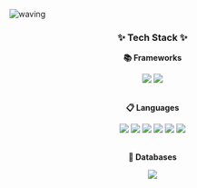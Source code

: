 <!--
**rlaxxwls13/rlaxxwls13** is a ✨ _special_ ✨ repository because its `README.md` (this file) appears on your GitHub profile.

Here are some ideas to get you started:

- 🔭 I’m currently working on ...
- 🌱 I’m currently learning ...
- 👯 I’m looking to collaborate on ...
- 🤔 I’m looking for help with ...
- 💬 Ask me about ...
- 📫 How to reach me: ...
- 😄 Pronouns: ...
- ⚡ Fun fact: ...
-->
![waving](https://capsule-render.vercel.app/api?type=waving&height=200&text=Hi&nbsp;there!&fontAlign=80&fontAlignY=40&color=gradient)
<div align="center">
  <h3>✨ Tech Stack ✨</h3>
  <div>
    <p><b>📚 Frameworks</b></p>
    <img src="https://img.shields.io/badge/Spring Boot-6DB33F?style=for-the-badge&logo=Springboot&logoColor=white"/>
    <img src="https://img.shields.io/badge/Flask-000000?style=for-the-badge&logo=flask&logoColor=white"/>
  </div>
  <br>
  <div>
    <p><b>📋 Languages</b></p>
    <img src="https://img.shields.io/badge/C-A8B9CC?style=for-the-badge&logo=C&logoColor=white"/>
    <img src="https://img.shields.io/badge/C++-00599C?style=for-the-badge&logo=C%2B%2B&logoColor=white"/>
    <img src="https://img.shields.io/badge/java-%23ED8B00.svg?style=for-the-badge&logo=openjdk&logoColor=white"/>
    <img src="https://img.shields.io/badge/JavaScript-F7DF1E?style=for-the-badge&logo=javascript&logoColor=black"/>
    <img src="https://img.shields.io/badge/PHP-777BB4?style=for-the-badge&logo=php&logoColor=white"/>
    <img src="https://img.shields.io/badge/Python-3776AB?style=for-the-badge&logo=Python&logoColor=white"/>
  </div>
  <br>
  <div>
    <p><b>💾 Databases</b></p>
    <img src="https://img.shields.io/badge/mysql-4479A1.svg?style=for-the-badge&logo=mysql&logoColor=white"/>
  </div>
</div>

<!--
![Anurag's GitHub stats](https://github-readme-stats.vercel.app/api?username=rlaxxwls13&show_icons=true&theme=radical)
-->
